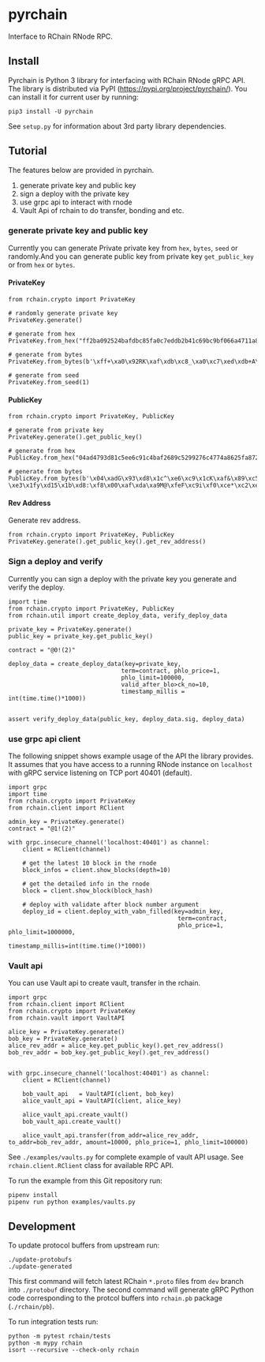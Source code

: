 # pyrchain

Interface to RChain RNode RPC.

## Install 

Pyrchain is Python 3 library for interfacing with RChain RNode gRPC API. The
library is distributed via PyPI (https://pypi.org/project/pyrchain/). You can
install it for current user by running:

	pip3 install -U pyrchain

See `setup.py` for information about 3rd party library dependencies.


## Tutorial

The features below are provided in pyrchain.

1. generate private key and public key
2. sign a deploy with the private key
3. use grpc api to interact with rnode
4. Vault Api of rchain to do transfer, bonding and etc.


### generate private key and public key

Currently you can generate Private private key from `hex`, `bytes`, `seed` or 
randomly.And you can generate public key from private key `get_public_key` or 
from `hex` or `bytes`. 

#### PrivateKey

    from rchain.crypto import PrivateKey
    
    # randomly generate private key
    PrivateKey.generate()
    
    # generate from hex
    PrivateKey.from_hex("ff2ba092524bafdbc85fa0c7eddb2b41c69bc9bf066a4711a8a16f749199e5be")
    
    # generate from bytes
    PrivateKey.from_bytes(b'\xff+\xa0\x92RK\xaf\xdb\xc8_\xa0\xc7\xed\xdb+A\xc6\x9b\xc9\xbf\x06jG\x11\xa8\xa1ot\x91\x99\xe5\xbe')
    
    # generate from seed
    PrivateKey.from_seed(1)

#### PublicKey

    from rchain.crypto import PrivateKey, PublicKey
    
    # generate from private key
    PrivateKey.generate().get_public_key()
    
    # generate from hex
    PublicKey.from_hex("04ad4793d81c5ee6c91c4baf2689c5299276c4774a8625fa87257f62ba8f3fe31f79d1351bd83af800afdaa94d40fe46c969f0ce2ac2e03e45d5a2d8a7687c39c0")
    
    # generate from bytes
    PublicKey.from_bytes(b'\x04\xadG\x93\xd8\x1c^\xe6\xc9\x1cK\xaf&\x89\xc5)\x92v\xc4wJ\x86%\xfa\x87%\x7fb\xba\x8f?\xe3\x1fy\xd15\x1b\xd8:\xf8\x00\xaf\xda\xa9M@\xfeF\xc9i\xf0\xce*\xc2\xe0>E\xd5\xa2\xd8\xa7h|9\xc0')
    
#### Rev Address
Generate rev address.

    from rchain.crypto import PrivateKey, PublicKey
    PrivateKey.generate().get_public_key().get_rev_address()
    
### Sign a deploy and verify

Currently you can sign a deploy with the private key you generate and verify 
the deploy.

    import time
    from rchain.crypto import PrivateKey, PublicKey
    from rchain.util import create_deploy_data, verify_deploy_data
    
    private_key = PrivateKey.generate()
    public_key = private_key.get_public_key()
    
    contract = "@0!(2)"
    
    deploy_data = create_deploy_data(key=private_key, 
                                    term=contract, phlo_price=1, 
                                    phlo_limit=100000, 
                                    valid_after_blo>ck_no=10, 
                                    timestamp_millis = int(time.time()*1000))
    
    
    assert verify_deploy_data(public_key, deploy_data.sig, deploy_data)
    
### use grpc api client

The following snippet shows example usage of the API the library provides. It
assumes that you have access to a running RNode instance on `localhost` with
gRPC service listening on TCP port 40401 (default).

	import grpc
    import time
	from rchain.crypto import PrivateKey
	from rchain.client import RClient

	admin_key = PrivateKey.generate()
    contract = "@1!(2)"
    
	with grpc.insecure_channel('localhost:40401') as channel:
	    client = RClient(channel)

        # get the latest 10 block in the rnode
        block_infos = client.show_blocks(depth=10)
        
        # get the detailed info in the rnode
        block = client.show_block(block_hash)
        
        # deploy with validate after block number argument
        deploy_id = client.deploy_with_vabn_filled(key=admin_key, 
                                                    term=contract, 
                                                    phlo_price=1, phlo_limit=1000000, 
                                                    timestamp_millis=int(time.time()*1000)) 


### Vault api

You can use Vault api to create vault, transfer in the rchain.

    import grpc
    from rchain.client import RClient
    from rchain.crypto import PrivateKey
    from rchain.vault import VaultAPI

    alice_key = PrivateKey.generate()
    bob_key = PrivateKey.generate()
    alice_rev_addr = alice_key.get_public_key().get_rev_address()
    bob_rev_addr = bob_key.get_public_key().get_rev_address()
    
    
    with grpc.insecure_channel('localhost:40401') as channel:
        client = RClient(channel)

        bob_vault_api   = VaultAPI(client, bob_key)
        alice_vault_api = VaultAPI(client, alice_key)
        
        alice_vault_api.create_vault()
        bob_vault_api.create_vault()
        
        alice_vault_api.transfer(from_addr=alice_rev_addr, to_addr=bob_rev_addr, amount=10000, phlo_price=1, phlo_limit=100000)
       
       

See `./examples/vaults.py` for complete example of vault API usage. See
`rchain.client.RClient` class for available RPC API.

To run the example from this Git repository run:

	pipenv install
	pipenv run python examples/vaults.py

## Development

To update protocol buffers from upstream run:

	./update-protobufs
	./update-generated

This first command will fetch latest RChain `*.proto` files from `dev` branch
into `./protobuf` directory. The second command will generate gRPC Python code
corresponding to the protcol buffers into `rchain.pb` package (`./rchain/pb`).

To run integration tests run:

	python -m pytest rchain/tests
    python -m mypy rchain
    isort --recursive --check-only rchain
